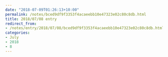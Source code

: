 ```yaml
---
date: "2018-07-09T01:26:13+10:00"
permalink: /notes/bced9df9f3353f4acaeebb10e47323e02c80c8db.html
title: 2018/07/08 entry
redirect_from:
- /notes/entry/2018/07/08/bced9df9f3353f4acaeebb10e47323e02c80c8db.html
categories:
- July
- 2018
- 8
---
```

